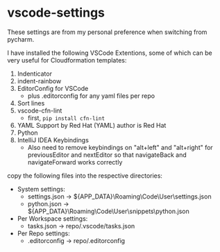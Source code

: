 # vscode-settings

These settings are from my personal preference when switching from pycharm.

I have installed the following VSCode Extentions, some of which can be very useful for Cloudformation templates:

1. Indenticator
1. indent-rainbow
1. EditorConfig for VSCode
    - plus .editorconfig for any yaml files per repo
1. Sort lines
1. vscode-cfn-lint
    - first, `pip install cfn-lint`
1. YAML Support by Red Hat (YAML) author is Red Hat
1. Python
1. IntelliJ IDEA Keybindings
    - Also need to remove keybindings on "alt+left" and "alt+right" for previousEditor and nextEditor so that navigateBack and navigateForward works correctly


copy the following files into the respective directories:
- System settings:
    - settings.json -> ${APP_DATA}\Roaming\Code\User\settings.json
    - python.json -> ${APP_DATA}\Roaming\Code\User\snippets\python.json
- Per Workspace settings:
    - tasks.json -> repo/.vscode/tasks.json
- Per Repo settings:
    - .editorconfig -> repo/.editorconfig
